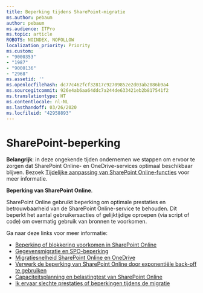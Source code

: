 ```yaml
---
title: Beperking tijdens SharePoint-migratie
ms.author: pebaum
author: pebaum
ms.audience: ITPro
ms.topic: article
ROBOTS: NOINDEX, NOFOLLOW
localization_priority: Priority
ms.custom:
- "9000353"
- "1987"
- "9000136"
- "2968"
ms.assetid: ''
ms.openlocfilehash: dc77c462fcf32817c92709852e2d03ab2086b9a4
ms.sourcegitcommit: 926e4ab6aa64ddc7a244de633421eb2b817541f2
ms.translationtype: HT
ms.contentlocale: nl-NL
ms.lasthandoff: 03/26/2020
ms.locfileid: "42958893"
---
```

# <a name="sharepoint-throttling"></a>SharePoint-beperking

**Belangrijk**: in deze ongekende tijden ondernemen we stappen om ervoor te zorgen dat SharePoint Online- en OneDrive-services optimaal beschikbaar blijven. Bezoek [Tijdelijke aanpassing van SharePoint Online-functies](https://aka.ms/ODSPAdjustments) voor meer informatie.

**Beperking van SharePoint Online**.

SharePoint Online gebruikt beperking om optimale prestaties en betrouwbaarheid van de SharePoint Online-service te behouden. Dit beperkt het aantal gebruikersacties of gelijktijdige oproepen (via script of code) om overmatig gebruik van bronnen te voorkomen.

Ga naar deze links voor meer informatie:

- [Beperking of blokkering voorkomen in SharePoint Online](https://docs.microsoft.com/sharepoint/dev/general-development/how-to-avoid-getting-throttled-or-blocked-in-sharepoint-online)
- [Gegevensmigratie en SPO-beperking](https://blogs.technet.microsoft.com/sposupport/2017/08/12/data-migration-and-spo-service-throttling/)
- [Migratiesnelheid SharePoint Online en OneDrive](https://docs.microsoft.com/sharepointmigration/sharepoint-online-and-onedrive-migration-speed)
- [Verwerk de beperking van SharePoint Online door exponentiële back-off te gebruiken](https://docs.microsoft.com/sharepoint/dev/solution-guidance/handle-sharepoint-online-throttling-by-using-exponential-back-off)
- [Capaciteitsplanning en belastingtest van SharePoint Online](https://support.office.com/article/Capacity-planning-and-load-testing-SharePoint-Online-c932bd9b-fb9a-47ab-a330-6979d03688c0)
- [Ik ervaar slechte prestaties of beperkingen tijdens de migratie](https://docs.microsoft.com/sharepointmigration/sharepoint-online-and-onedrive-migration-speed#faq-and-troubleshooting)